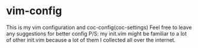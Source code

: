 # vim-config
This is my vim configuration and coc-config(coc-settings)
Feel free to leave any suggestions for better config
P/S: my init.vim might be familiar to a lot of other init.vim because a lot of them I collected all over the internet.
